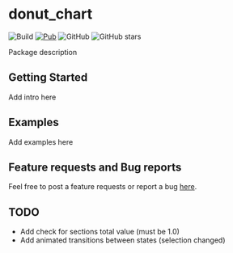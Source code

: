 # donut_chart

![Build](https://github.com/marchdev-tk/donut_chart/workflows/build/badge.svg)
[![Pub](https://img.shields.io/pub/v/donut_chart.svg)](https://pub.dartlang.org/packages/donut_chart)
![GitHub](https://img.shields.io/github/license/marchdev-tk/donut_chart)
![GitHub stars](https://img.shields.io/github/stars/marchdev-tk/donut_chart?style=social)

Package description

## Getting Started

Add intro here

## Examples

Add examples here

## Feature requests and Bug reports

Feel free to post a feature requests or report a bug [here](https://github.com/marchdev-tk/donut_chart/issues).

## TODO

* Add check for sections total value (must be 1.0)
* Add animated transitions between states (selection changed)